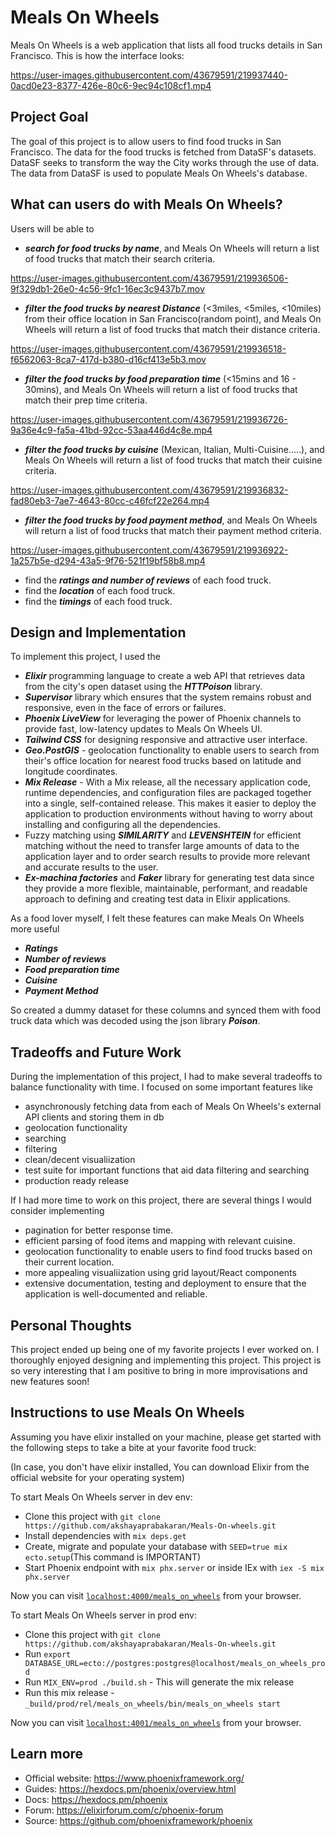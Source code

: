 # Meals On Wheels

Meals On Wheels is a web application that lists all food trucks details in San Francisco. 
This is how the interface looks:



https://user-images.githubusercontent.com/43679591/219937440-0acd0e23-8377-426e-80c6-9ec94c108cf1.mp4


## Project Goal

The goal of this project is to allow users to find food trucks in San Francisco. The data for the food trucks is fetched from DataSF's datasets. DataSF seeks to transform the way the City works through the use of data. The data from DataSF is used to populate Meals On Wheels's database. 

## What can users do with Meals On Wheels?

Users will be able to 
  * ***search for food trucks by name***, and Meals On Wheels will return a list of food trucks that match their search criteria.
  

https://user-images.githubusercontent.com/43679591/219936506-9f329db1-26e0-4c56-9fc1-16ec3c9437b7.mov


  * ***filter the food trucks by nearest Distance*** (<3miles, <5miles, <10miles) from their office location in San Francisco(random point), and Meals On Wheels will return a list of food trucks that match their distance criteria.


https://user-images.githubusercontent.com/43679591/219936518-f6562063-8ca7-417d-b380-d16cf413e5b3.mov



  * ***filter the food trucks by food preparation time*** (<15mins and 16 - 30mins), and Meals On Wheels will return a list of food trucks that match their prep time criteria.


https://user-images.githubusercontent.com/43679591/219936726-9a36e4c9-fa5a-41bd-92cc-53aa446d4c8e.mp4



  * ***filter the food trucks by cuisine*** (Mexican, Italian, Multi-Cuisine.....), and Meals On Wheels will return a list of food trucks that match their cuisine criteria.



https://user-images.githubusercontent.com/43679591/219936832-fad80eb3-7ae7-4643-80cc-c46fcf22e264.mp4


  * ***filter the food trucks by food payment method***, and Meals On Wheels will return a list of food trucks that match their payment method criteria.


https://user-images.githubusercontent.com/43679591/219936922-1a257b5e-d294-43a5-9f76-521f19bf58b8.mp4



  * find the ***ratings and number of reviews*** of each food truck.
  * find the ***location*** of each food truck.
  * find the ***timings*** of each food truck.
  
## Design and Implementation

To implement this project, I used the 
* ***Elixir*** programming language to create a web API that retrieves data from the city's open dataset using the ***HTTPoison*** library. 
* ***Supervisor*** library which ensures that the system remains robust and responsive, even in the face of errors or failures.
* ***Phoenix LiveView*** for leveraging the power of Phoenix channels to provide fast, low-latency updates to Meals On Wheels UI.
* ***Tailwind CSS*** for designing responsive and attractive user interface.
* ***Geo.PostGIS*** - geolocation functionality to enable users to search from their's office location for nearest food trucks based on latitude and longitude coordinates. 
* ***Mix Release*** - With a Mix release, all the necessary application code, runtime dependencies, and configuration files are packaged together into a single, self-contained release. This makes it easier to deploy the application to production environments without having to worry about installing and configuring all the dependencies.
* Fuzzy matching using ***SIMILARITY*** and ***LEVENSHTEIN*** for efficient matching without the need to transfer large amounts of data to the application layer and to order search results to provide more relevant and accurate results to the user.
* ***Ex-machina factories*** and ***Faker*** library for generating test data since they provide a more flexible, maintainable, performant, and readable approach to defining and creating test data in Elixir applications. 

As a food lover myself, I felt these features can make Meals On Wheels more useful
* ***Ratings***
* ***Number of reviews***
* ***Food preparation time***
* ***Cuisine***
* ***Payment Method***

So created a dummy dataset for these columns and synced them with food truck data which was decoded using the json library ***Poison***.

## Tradeoffs and Future Work
During the implementation of this project, I had to make several tradeoffs to balance functionality with time. I focused on some important features like 

* asynchronously fetching data from each of Meals On Wheels's external API clients and storing them in db
* geolocation functionality
* searching
* filtering
* clean/decent visualiization
* test suite for important functions that aid data filtering and searching
* production ready release


If I had more time to work on this project, there are several things I would consider implementing
* pagination for better response time.
* efficient parsing of food items and mapping with relevant cuisine.
* geolocation functionality to enable users to find food trucks based on their current location.
* more appealing visualiization using grid layout/React components
* extensive documentation, testing and deployment to ensure that the application is well-documented and reliable.

## Personal Thoughts
This project ended up being one of my favorite projects I ever worked on. I thoroughly enjoyed designing and implementing this project. This project is so very interesting that I am positive to bring in more improvisations and new features soon!


## Instructions to use Meals On Wheels

Assuming you have elixir installed on your machine, please get started with the following steps to take a bite at your favorite food truck:

(In case, you don't have elixir installed, You can download Elixir from the official website for your operating system)

To start Meals On Wheels server in dev env:


  * Clone this project with `git clone https://github.com/akshayaprabakaran/Meals-On-wheels.git`
  * Install dependencies with `mix deps.get`
  * Create, migrate and populate your database with `SEED=true mix ecto.setup`(This command is IMPORTANT)
  * Start Phoenix endpoint with `mix phx.server` or inside IEx with `iex -S mix phx.server`

Now you can visit [`localhost:4000/meals_on_wheels`](http://localhost:4000/meals_on_wheels) from your browser.

To start Meals On Wheels server in  prod env:

  * Clone this project with `git clone https://github.com/akshayaprabakaran/Meals-On-wheels.git`
  * Run `export DATABASE_URL=ecto://postgres:postgres@localhost/meals_on_wheels_prod`
  * Run `MIX_ENV=prod ./build.sh` - This will generate the mix release
  * Run this mix release - `_build/prod/rel/meals_on_wheels/bin/meals_on_wheels start`  

Now you can visit [`localhost:4001/meals_on_wheels`](http://localhost:4001/meals_on_wheels) from your browser.

## Learn more

  * Official website: https://www.phoenixframework.org/
  * Guides: https://hexdocs.pm/phoenix/overview.html
  * Docs: https://hexdocs.pm/phoenix
  * Forum: https://elixirforum.com/c/phoenix-forum
  * Source: https://github.com/phoenixframework/phoenix
